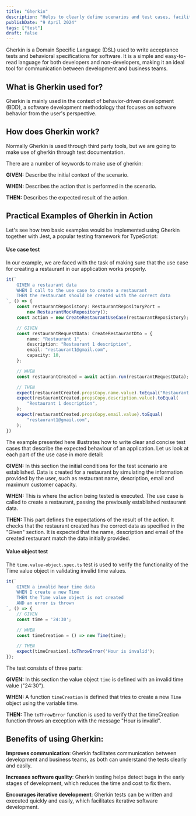 ```yaml
---
title: "Gherkin"
description: "Helps to clearly define scenarios and test cases, facilitating communication in agile development and BDD teams."
publishDate: "9 April 2024"
tags: ["test"]
draft: false
---
```


Gherkin is a Domain Specific Language (DSL) used to write acceptance tests and behavioral specifications for software. It is a simple and easy-to-read language for both developers and non-developers, making it an ideal tool for communication between development and business teams.

## What is Gherkin used for?

Gherkin is mainly used in the context of behavior-driven development (BDD), a software development methodology that focuses on software behavior from the user's perspective.

## How does Gherkin work?

Normally Gherkin is used through third party tools, but we are going to make use of gherkin through test documentation. 

There are a number of keywords to make use of gherkin:

<!-- - Feature: Describes a software funcionality.
- Scenario: Describes a specific test case for a feature. -->
**GIVEN:** Describe the initial context of the scenario.

**WHEN:** Describes the action that is performed in the scenario.

**THEN:** Describes the expected result of the action. 

## Practical Examples of Gherkin in Action
Let's see how two basic examples would be implemented using Gherkin together with Jest, a popular testing framework for TypeScript:

#### Use case test
In our example, we are faced with the task of making sure that the use case for creating a restaurant in our application works properly.
```ts title="create-restaurant.spec.ts"
it(`
    GIVEN a restaurant data
    WHEN I call to the use case to create a restaurant
    THEN the restaurant should be created with the correct data
`, () => {
    const restaurantReposistory: RestaurantRepositoryPort =
        new RestaurantMockRepository();
    const action = new CreateRestaurantUseCase(restaurantReposistory);

    // GIVEN
    const restaurantRequestData: CreateRestaurantDto = {
        name: "Restaurant 1",
        description: "Restaurant 1 description",
        email: "restaurant1@gmail.com",
        capacity: 10,
    };

    // WHEN
    const restaurantCreated = await action.run(restaurantRequestData);

    // THEN
    expect(restaurantCreated.propsCopy.name.value).toEqual("Restaurant 1");
    expect(restaurantCreated.propsCopy.description.value).toEqual(
        "Restaurant 1 description",
    );
    expect(restaurantCreated.propsCopy.email.value).toEqual(
        "restaurant1@gmail.com",
    );
})
```

The example presented here illustrates how to write clear and concise test cases that describe the expected behaviour of an application. Let us look at each part of the use case in more detail:

**GIVEN:** In this section the initial conditions for the test scenario are established. Data is created for a restaurant by simulating the information provided by the user, such as restaurant name, description, email and maximum customer capacity.

**WHEN:** This is where the action being tested is executed. The use case is called to create a restaurant, passing the previously established restaurant data.

**THEN:** This part defines the expectations of the result of the action. It checks that the restaurant created has the correct data as specified in the "Given" section. It is expected that the name, description and email of the created restaurant match the data initially provided.

#### Value object test
The `time.value-object.spec.ts` test is used to verify the functionality of the Time value object in validating invalid time values. 
```ts title="time.value-object.spec.ts"
it(`
    GIVEN a invalid hour time data
    WHEN I create a new Time
    THEN the Time value object is not created
    AND an error is thrown
`, () => {
    // GIVEN
    const time = '24:30';

    // WHEN
    const timeCreation = () => new Time(time);

    // THEN
    expect(timeCreation).toThrowError('Hour is invalid');
});
```
The test consists of three parts:

**GIVEN:** In this section the value object `time` is defined with an invalid time value ("24:30").

**WHEN:** A function `timeCreation` is defined that tries to create a new `Time` object using the variable time.

**THEN:** The `toThrowError` function is used to verify that the timeCreation function throws an exception with the message "Hour is invalid".



## Benefits of using Gherkin:
**Improves communication**: Gherkin facilitates communication between development and business teams, as both can understand the tests clearly and easily.

**Increases software quality**: Gherkin testing helps detect bugs in the early stages of development, which reduces the time and cost to fix them.

**Encourages iterative development**: Gherkin tests can be written and executed quickly and easily, which facilitates iterative software development.